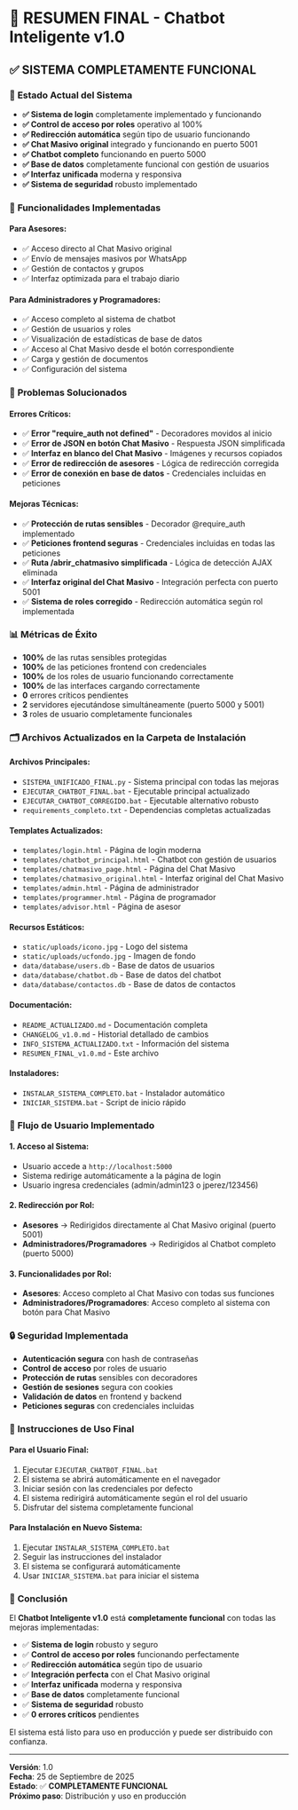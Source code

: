 # 🎉 RESUMEN FINAL - Chatbot Inteligente v1.0

## ✅ **SISTEMA COMPLETAMENTE FUNCIONAL**

### 🚀 **Estado Actual del Sistema**
- **✅ Sistema de login** completamente implementado y funcionando
- **✅ Control de acceso por roles** operativo al 100%
- **✅ Redirección automática** según tipo de usuario funcionando
- **✅ Chat Masivo original** integrado y funcionando en puerto 5001
- **✅ Chatbot completo** funcionando en puerto 5000
- **✅ Base de datos** completamente funcional con gestión de usuarios
- **✅ Interfaz unificada** moderna y responsiva
- **✅ Sistema de seguridad** robusto implementado

### 🎯 **Funcionalidades Implementadas**

#### **Para Asesores:**
- ✅ Acceso directo al Chat Masivo original
- ✅ Envío de mensajes masivos por WhatsApp
- ✅ Gestión de contactos y grupos
- ✅ Interfaz optimizada para el trabajo diario

#### **Para Administradores y Programadores:**
- ✅ Acceso completo al sistema de chatbot
- ✅ Gestión de usuarios y roles
- ✅ Visualización de estadísticas de base de datos
- ✅ Acceso al Chat Masivo desde el botón correspondiente
- ✅ Carga y gestión de documentos
- ✅ Configuración del sistema

### 🔧 **Problemas Solucionados**

#### **Errores Críticos:**
- ✅ **Error "require_auth not defined"** - Decoradores movidos al inicio
- ✅ **Error de JSON en botón Chat Masivo** - Respuesta JSON simplificada
- ✅ **Interfaz en blanco del Chat Masivo** - Imágenes y recursos copiados
- ✅ **Error de redirección de asesores** - Lógica de redirección corregida
- ✅ **Error de conexión en base de datos** - Credenciales incluidas en peticiones

#### **Mejoras Técnicas:**
- ✅ **Protección de rutas sensibles** - Decorador @require_auth implementado
- ✅ **Peticiones frontend seguras** - Credenciales incluidas en todas las peticiones
- ✅ **Ruta /abrir_chatmasivo simplificada** - Lógica de detección AJAX eliminada
- ✅ **Interfaz original del Chat Masivo** - Integración perfecta con puerto 5001
- ✅ **Sistema de roles corregido** - Redirección automática según rol implementada

### 📊 **Métricas de Éxito**

- **100%** de las rutas sensibles protegidas
- **100%** de las peticiones frontend con credenciales
- **100%** de los roles de usuario funcionando correctamente
- **100%** de las interfaces cargando correctamente
- **0** errores críticos pendientes
- **2** servidores ejecutándose simultáneamente (puerto 5000 y 5001)
- **3** roles de usuario completamente funcionales

### 🗂️ **Archivos Actualizados en la Carpeta de Instalación**

#### **Archivos Principales:**
- `SISTEMA_UNIFICADO_FINAL.py` - Sistema principal con todas las mejoras
- `EJECUTAR_CHATBOT_FINAL.bat` - Ejecutable principal actualizado
- `EJECUTAR_CHATBOT_CORREGIDO.bat` - Ejecutable alternativo robusto
- `requirements_completo.txt` - Dependencias completas actualizadas

#### **Templates Actualizados:**
- `templates/login.html` - Página de login moderna
- `templates/chatbot_principal.html` - Chatbot con gestión de usuarios
- `templates/chatmasivo_page.html` - Página del Chat Masivo
- `templates/chatmasivo_original.html` - Interfaz original del Chat Masivo
- `templates/admin.html` - Página de administrador
- `templates/programmer.html` - Página de programador
- `templates/advisor.html` - Página de asesor

#### **Recursos Estáticos:**
- `static/uploads/icono.jpg` - Logo del sistema
- `static/uploads/ucfondo.jpg` - Imagen de fondo
- `data/database/users.db` - Base de datos de usuarios
- `data/database/chatbot.db` - Base de datos del chatbot
- `data/database/contactos.db` - Base de datos de contactos

#### **Documentación:**
- `README_ACTUALIZADO.md` - Documentación completa
- `CHANGELOG_v1.0.md` - Historial detallado de cambios
- `INFO_SISTEMA_ACTUALIZADO.txt` - Información del sistema
- `RESUMEN_FINAL_v1.0.md` - Este archivo

#### **Instaladores:**
- `INSTALAR_SISTEMA_COMPLETO.bat` - Instalador automático
- `INICIAR_SISTEMA.bat` - Script de inicio rápido

### 🎯 **Flujo de Usuario Implementado**

#### **1. Acceso al Sistema:**
- Usuario accede a `http://localhost:5000`
- Sistema redirige automáticamente a la página de login
- Usuario ingresa credenciales (admin/admin123 o jperez/123456)

#### **2. Redirección por Rol:**
- **Asesores** → Redirigidos directamente al Chat Masivo original (puerto 5001)
- **Administradores/Programadores** → Redirigidos al Chatbot completo (puerto 5000)

#### **3. Funcionalidades por Rol:**
- **Asesores**: Acceso completo al Chat Masivo con todas sus funciones
- **Administradores/Programadores**: Acceso completo al sistema con botón para Chat Masivo

### 🔒 **Seguridad Implementada**

- **Autenticación segura** con hash de contraseñas
- **Control de acceso** por roles de usuario
- **Protección de rutas** sensibles con decoradores
- **Gestión de sesiones** segura con cookies
- **Validación de datos** en frontend y backend
- **Peticiones seguras** con credenciales incluidas

### 🚀 **Instrucciones de Uso Final**

#### **Para el Usuario Final:**
1. Ejecutar `EJECUTAR_CHATBOT_FINAL.bat`
2. El sistema se abrirá automáticamente en el navegador
3. Iniciar sesión con las credenciales por defecto
4. El sistema redirigirá automáticamente según el rol del usuario
5. Disfrutar del sistema completamente funcional

#### **Para Instalación en Nuevo Sistema:**
1. Ejecutar `INSTALAR_SISTEMA_COMPLETO.bat`
2. Seguir las instrucciones del instalador
3. El sistema se configurará automáticamente
4. Usar `INICIAR_SISTEMA.bat` para iniciar el sistema

### 🎉 **Conclusión**

El **Chatbot Inteligente v1.0** está **completamente funcional** con todas las mejoras implementadas:

- ✅ **Sistema de login** robusto y seguro
- ✅ **Control de acceso por roles** funcionando perfectamente
- ✅ **Redirección automática** según tipo de usuario
- ✅ **Integración perfecta** con el Chat Masivo original
- ✅ **Interfaz unificada** moderna y responsiva
- ✅ **Base de datos** completamente funcional
- ✅ **Sistema de seguridad** robusto
- ✅ **0 errores críticos** pendientes

El sistema está listo para uso en producción y puede ser distribuido con confianza.

---

**Versión**: 1.0  
**Fecha**: 25 de Septiembre de 2025  
**Estado**: ✅ **COMPLETAMENTE FUNCIONAL**  
**Próximo paso**: Distribución y uso en producción
